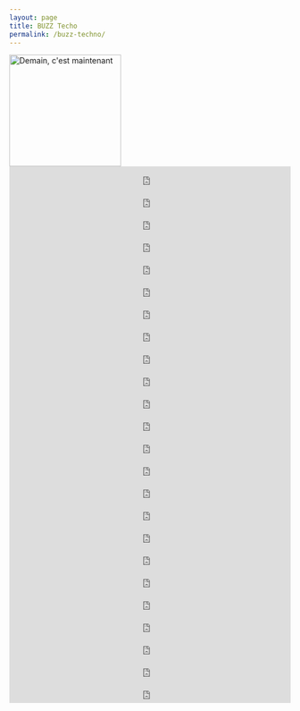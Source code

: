 ```yaml
---
layout: page
title: BUZZ Techo
permalink: /buzz-techno/
---
```

<img src="https://images.pod.co/hJ8K1WCrt1pks1Nj4Xj9t-G3almHkUTCbodhYrNjQ78/resize:fill:600:600/plain/artwork/571fcae4-0ad0-43ec-b4bb-852bc87868d9/buzz-techno-1726281324.jpg" alt="Demain, c'est maintenant" width="200" height="200">

<div class="podcastdotco-wrapper"><iframe src="https://play.pod.co/buzz-techno/buzz-techno-2-dcembre-2024?mini=true" frameborder="0" width="100%" scrolling="no" style="overflow:hidden;max-width:none;height:40px;"></iframe></div>
<div class="podcastdotco-wrapper"><iframe src="https://play.pod.co/buzz-techno/buzz-techno-26-novembre-2024-partie-2?mini=true" frameborder="0" width="100%" scrolling="no" style="overflow:hidden;max-width:none;height:40px;"></iframe></div>
<div class="podcastdotco-wrapper"><iframe src="https://play.pod.co/buzz-techno/buzz-techno-26-novembre-2024-partie-1?mini=true" frameborder="0" width="100%" scrolling="no" style="overflow:hidden;max-width:none;height:40px;"></iframe></div>
<div class="podcastdotco-wrapper"><iframe src="https://play.pod.co/buzz-techno/buzz-techno-19-novembre-2024-cathy-vallieres-et-lauraly-lachance?mini=true" frameborder="0" width="100%" scrolling="no" style="overflow:hidden;max-width:none;height:40px;"></iframe></div>
<div class="podcastdotco-wrapper"><iframe src="https://play.pod.co/buzz-techno/buzz-techno-11-novembre-2024-partie-2?mini=true" frameborder="0" width="100%" scrolling="no" style="overflow:hidden;max-width:none;height:40px;"></iframe></div>
<div class="podcastdotco-wrapper"><iframe src="https://play.pod.co/buzz-techno/buzz-techno-11-novembre-2024?mini=true" frameborder="0" width="100%" scrolling="no" style="overflow:hidden;max-width:none;height:40px;"></iframe></div>
<div class="podcastdotco-wrapper"><iframe src="https://play.pod.co/buzz-techno/buzz-techno-5-novembre-2024-partie-2-paul-morin?mini=true" frameborder="0" width="100%" scrolling="no" style="overflow:hidden;max-width:none;height:40px;"></iframe></div>
<div class="podcastdotco-wrapper"><iframe src="https://play.pod.co/buzz-techno/buzz-techno-5-novembre-2024-partie-1?mini=true" frameborder="0" width="100%" scrolling="no" style="overflow:hidden;max-width:none;height:40px;"></iframe></div>
<div class="podcastdotco-wrapper"><iframe src="https://play.pod.co/buzz-techno/buzz-techno-22-octobre-2024-spcial-halloween-avec-milie-bgin-partie-2?mini=true" frameborder="0" width="100%" scrolling="no" style="overflow:hidden;max-width:none;height:40px;"></iframe></div>
<div class="podcastdotco-wrapper"><iframe src="https://play.pod.co/buzz-techno/buzz-techno-22-octobre-2024-spcial-halloween-avec-milie-bgin?mini=true" frameborder="0" width="100%" scrolling="no" style="overflow:hidden;max-width:none;height:40px;"></iframe></div>
<div class="podcastdotco-wrapper"><iframe src="https://play.pod.co/buzz-techno/buzz-techno-22-octobre-2024-partie-2-madame-zoum?mini=true" frameborder="0" width="100%" scrolling="no" style="overflow:hidden;max-width:none;height:40px;"></iframe></div>
<div class="podcastdotco-wrapper"><iframe src="https://play.pod.co/buzz-techno/buzz-techno-22-octobre-2024-partie-1?mini=true" frameborder="0" width="100%" scrolling="no" style="overflow:hidden;max-width:none;height:40px;"></iframe></div>
<div class="podcastdotco-wrapper"><iframe src="https://play.pod.co/buzz-techno/buzz-techno-8-octobre-2024-partie-2?mini=true" frameborder="0" width="100%" scrolling="no" style="overflow:hidden;max-width:none;height:40px;"></iframe></div>
<div class="podcastdotco-wrapper"><iframe src="https://play.pod.co/buzz-techno/buzz-techno-8-octobre-2024-partie-1?mini=true" frameborder="0" width="100%" scrolling="no" style="overflow:hidden;max-width:none;height:40px;"></iframe></div>
<div class="podcastdotco-wrapper"><iframe src="https://play.pod.co/buzz-techno/buzz-techno-1-octobre-2024?mini=true" frameborder="0" width="100%" scrolling="no" style="overflow:hidden;max-width:none;height:40px;"></iframe></div>
<div class="podcastdotco-wrapper"><iframe src="https://play.pod.co/buzz-techno/buzz-techno-24-septembre-2024-partie-2?mini=true" frameborder="0" width="100%" scrolling="no" style="overflow:hidden;max-width:none;height:40px;"></iframe></div>
<div class="podcastdotco-wrapper"><iframe src="https://play.pod.co/buzz-techno/buzz-techno-24-septembre-2024?mini=true" frameborder="0" width="100%" scrolling="no" style="overflow:hidden;max-width:none;height:40px;"></iframe></div>
<div class="podcastdotco-wrapper"><iframe src="https://play.pod.co/buzz-techno/buzz-techno-17-septembre-2024-parti-2?mini=true" frameborder="0" width="100%" scrolling="no" style="overflow:hidden;max-width:none;height:40px;"></iframe></div>
<div class="podcastdotco-wrapper"><iframe src="https://play.pod.co/buzz-techno/buzz-techno-17-septembre-2024-parti-1?mini=true" frameborder="0" width="100%" scrolling="no" style="overflow:hidden;max-width:none;height:40px;"></iframe></div>
<div class="podcastdotco-wrapper"><iframe src="https://play.pod.co/buzz-techno/buzz-techno-17-septembre-2024-partie-1?mini=true" frameborder="0" width="100%" scrolling="no" style="overflow:hidden;max-width:none;height:40px;"></iframe></div>
<div class="podcastdotco-wrapper"><iframe src="https://play.pod.co/buzz-techno/buzz-techno-10-septembre-2024-partie-2?mini=true" frameborder="0" width="100%" scrolling="no" style="overflow:hidden;max-width:none;height:40px;"></iframe></div>
<div class="podcastdotco-wrapper"><iframe src="https://play.pod.co/buzz-techno/buzz-techno-10-septembre-2024-partie-1?mini=true" frameborder="0" width="100%" scrolling="no" style="overflow:hidden;max-width:none;height:40px;"></iframe></div>
<div class="podcastdotco-wrapper"><iframe src="https://play.pod.co/buzz-techno/buzz-techno-3-septembre-2024-partie-2?mini=true" frameborder="0" width="100%" scrolling="no" style="overflow:hidden;max-width:none;height:40px;"></iframe></div>
<div class="podcastdotco-wrapper"><iframe src="https://play.pod.co/buzz-techno/buzz-techno-3-septembre-2024-partie-1?mini=true" frameborder="0" width="100%" scrolling="no" style="overflow:hidden;max-width:none;height:40px;"></iframe></div>